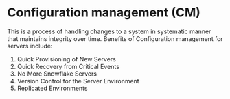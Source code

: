 # Configuration management (CM)
This is a process of handling changes to a system in systematic manner that maintains integrity over time. Benefits of Configuration management for servers include:
1. Quick Provisioning of New Servers
2. Quick Recovery from Critical Events
3. No More Snowflake Servers
4. Version Control for the Server Environment
5. Replicated Environments
